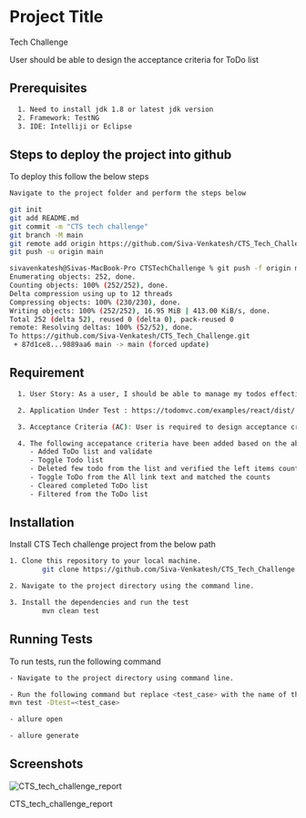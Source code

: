 # Project Title

Tech Challenge

User should be able to design the acceptance criteria for ToDo list

## Prerequisites

```bash
  1. Need to install jdk 1.8 or latest jdk version
  2. Framework: TestNG 
  3. IDE: Intelliji or Eclipse
```
## Steps to deploy the project into github

To deploy this follow the below steps

```bash
Navigate to the project folder and perform the steps below 

git init
git add README.md
git commit -m "CTS tech challenge"
git branch -M main
git remote add origin https://github.com/Siva-Venkatesh/CTS_Tech_Challenge
git push -u origin main

sivavenkatesh@Sivas-MacBook-Pro CTSTechChallenge % git push -f origin main  
Enumerating objects: 252, done.
Counting objects: 100% (252/252), done.
Delta compression using up to 12 threads
Compressing objects: 100% (230/230), done.
Writing objects: 100% (252/252), 16.95 MiB | 413.00 KiB/s, done.
Total 252 (delta 52), reused 0 (delta 0), pack-reused 0
remote: Resolving deltas: 100% (52/52), done.
To https://github.com/Siva-Venkatesh/CTS_Tech_Challenge.git
 + 87d1ce8...9889aa6 main -> main (forced update)

```

## Requirement

```bash
  1. User Story: As a user, I should be able to manage my todos effectively.

  2. Application Under Test : https://todomvc.com/examples/react/dist/

  3. Acceptance Criteria (AC): User is required to design acceptance criteria appropriate for the given user story and its scope.

  4. The following accepatance criteria have been added based on the above requirement
     - Added ToDo list and validate
     - Toggle Todo list
     - Deleted few todo from the list and verified the left items counts
     - Toggle ToDo from the All link text and matched the counts
     - Cleared completed ToDo list
     - Filtered from the ToDo list 
```
## Installation

Install CTS Tech challenge project from the below path

```bash
1. Clone this repository to your local machine.
        git clone https://github.com/Siva-Venkatesh/CTS_Tech_Challenge

2. Navigate to the project directory using the command line.

3. Install the dependencies and run the test
        mvn clean test
```
    
## Running Tests

To run tests, run the following command

```bash
- Navigate to the project directory using command line.

- Run the following command but replace <test_case> with the name of the test case.
mvn test -Dtest=<test_case>

- allure open

- allure generate

```

## Screenshots

![CTS_tech_challenge_report](https://github.com/user-attachments/assets/de3d0595-59b5-4abd-90c0-1a9367595f7d)

CTS_tech_challenge_report
